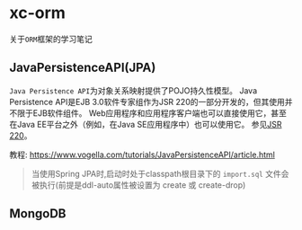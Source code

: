 # xc-orm
关于`ORM`框架的学习笔记

## JavaPersistenceAPI(JPA)

`Java Persistence API`为对象关系映射提供了POJO持久性模型。 Java Persistence API是EJB 3.0软件专家组作为JSR 220的一部分开发的，但其使用并不限于EJB软件组件。 Web应用程序和应用程序客户端也可以直接使用它，甚至在Java EE平台之外（例如，在Java SE应用程序中）也可以使用它。 参见[JSR 220](http://www.jcp.org/en/jsr/detail?id=220)。

教程: https://www.vogella.com/tutorials/JavaPersistenceAPI/article.html

> 当使用Spring JPA时,启动时处于classpath根目录下的 `import.sql` 文件会被执行(前提是ddl-auto属性被设置为 create 或 create-drop)

## MongoDB 

